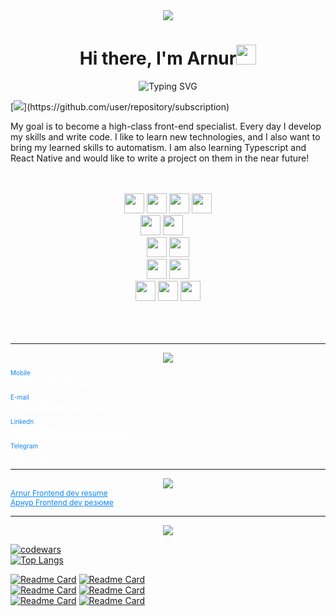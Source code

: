 <div align="center"><img src="https://capsule-render.vercel.app/api?type=waving&color=gradient&height=256&section=header&text=Hello%20World!&fontSize=75&animation=fadeIn&&fontAlignY=38&desc=Welcome%20to%20my%20GitHub%20profile!%20Put%20stars,%20fork%20and%20contribute!&descAlignY=51&descAlign=62" /></div>
<h1 align="center">Hi there, I'm <a target="_blank">Arnur</a><img src="https://github.com/blackcater/blackcater/raw/main/images/Hi.gif" height="32"/></h1>
<div align="center"><a><img src="https://readme-typing-svg.herokuapp.com?font=Fira+Code&duration=4000&pause=1000&center=true&color=0987F7&width=675&lines=I+am+a+frontend+developer" alt="Typing SVG" /></a></div>

[![]([[https://s18955.pcdn.co/wp-content/uploads/2018/02/github.png](https://drive.google.com/file/d/1H9zG-nbrlCpLFMg84Hj_ss_8N4a8jYeC/view?usp=share_link)](https://drive.google.com/file/d/1H9zG-nbrlCpLFMg84Hj_ss_8N4a8jYeC/view?usp=share_link))](https://github.com/user/repository/subscription)

<p>My goal is to become a high-class front-end specialist. Every day I develop my skills and write code. I like to learn new technologies, and I also want to bring my learned skills to automatism. I am also learning Typescript and React Native and would like to write a project on them in the near future!</p>
</br> 
</br> 

<div align="center">
    <div display="flex">    
        <img height="32" width="32" background="#0000" src="https://simpleicons.now.sh/html5/E34F26" /> 
        <img height="32" width="32" background="#0000" src="https://simpleicons.now.sh/css3/1572B6" /> 
        <img height="32" width="32" background="#0000" src="https://simpleicons.now.sh/javascript/F7DF1E" /> 
        <img height="32" width="32" background="#0000" src="https://simpleicons.now.sh/typescript/3178C6" /> 
        </br> 
        <img height="32" width="32" background="#0000" src="https://simpleicons.now.sh/vuedotjs/4FC08D" />  
        <img height="32" width="32" background="#0000" src="https://simpleicons.now.sh/nuxtdotjs/00DC82" /> 
        <img height="16" background="#0000" src="https://img.shields.io/badge/Vue-Router-black?style=flat-square" /> 
        </br> 
        <img height="32" width="32" background="#0000" src="https://simpleicons.now.sh/webpack/8DD6F9" /> 
        <img height="32" width="32" background="#0000" src="https://simpleicons.now.sh/npm/CB3837" /> 
        </br> 
        <img height="32" width="32" background="#0000" src="https://simpleicons.now.sh/github/00000/" /> 
        <img height="32" width="32" background="#0000" src="https://simpleicons.now.sh/git/F05032" /> 
        </br> 
        <img height="32" width="32" background="#0000" src="https://simpleicons.now.sh/bootstrap/7952B3" /> 
        <img height="32" width="32" background="#0000" src="https://simpleicons.now.sh/vuetify/1867C0" /> 
        <img height="32" width="32" background="#0000" src="https://simpleicons.now.sh/tailwindcss/06B6D4" />         
    </div>
</div>
</br>  
</br> 
</br>

***
<div align="center"><img src="https://capsule-render.vercel.app/api?type=transparent&fontColor=D7D7D7&animation=twinkling&height=100&section=header&text=Contact%20info&fontSize=25" /></div>


<div style="margin-bottom:10px">
    <p style="color:#0987F7;margin-bottom:0;font-size:10px">Mobile</p>
    <a style="color:#ffff; font-weight:300">+7-707-945-49-82</a>
</div>
<div style="margin-bottom:10px">
    <p style="color:#0987F7;margin-bottom:0;font-size:10px">E-mail</p>
    <a style="color:#ffff; font-weight:300" href="arnurarykbayev@mail.ru">arnurarykbayev@mail.ru</a>
</div>
<div style="margin-bottom:10px">
    <p style="color:#0987F7;margin-bottom:0;font-size:10px">Linkedn</p>
    <a style="color:#ffff; font-weight:300" href="www.linkedin.com/in/arnurarb">www.linkedin.com/in/arnurarb</a>
</div>
<div style="margin-bottom:10px">
    <p style="color:#0987F7;margin-bottom:0;font-size:10px">Telegram</p>
    <a style="color:#ffff; font-weight:300" href="http://t.me/ArnurArb">@ArnurArb</a>
</div>

***
<div align="center"><img src="https://capsule-render.vercel.app/api?type=transparent&fontColor=D7D7D7&height=100&animation=twinkling&section=header&text=Resume&fontSize=25" /></div>

<div style="margin-bottom:10px">
    <a style="color:#0987F7;margin-bottom:0;font-size:12px" href="https://drive.google.com/file/d/1Yrp7Qj8Xdx7gYG5yzPGwgxCICX7zNd_p/view?usp=sharing">Arnur Frontend dev resume</a>
    </br>
    <a style="color:#0987F7;margin-bottom:0;font-size:12px" href="https://drive.google.com/file/d/1omW6jGG_bJmJSFKwWmAcg-3WIoZKVWQW/view?usp=sharing">Арнур Frontend dev резюме</a>
</div>

***
<div align="center"><img src="https://capsule-render.vercel.app/api?type=transparent&fontColor=D7D7D7&height=100&animation=twinkling&section=header&text=Projects&fontSize=25" /></div>

[![codewars](https://www.codewars.com/users/Arnur%20Arykbaev/badges/small)](https://www.codewars.com/users/Arnur%20Arykbaev)  
[![Top Langs](https://github-readme-stats.vercel.app/api/top-langs/?username=ArnurArykbaev&theme=graywhite&layout=compact)](https://github.com/ArnurArykbaev/github-readme-stats)  
  
[![Readme Card](https://github-readme-stats.vercel.app/api/pin/?username=ArnurArykbaev&repo=movies-app&theme=graywhite)](https://github.com/ArnurArykbaev/movies-app) 
[![Readme Card](https://github-readme-stats.vercel.app/api/pin/?username=ArnurArykbaev&repo=budget-app&theme=graywhite)](https://github.com/ArnurArykbaev/budget-app)  
[![Readme Card](https://github-readme-stats.vercel.app/api/pin/?username=ArnurArykbaev&repo=todoList-Application&theme=graywhite)](https://github.com/ArnurArykbaev/todoList-Application) 
[![Readme Card](https://github-readme-stats.vercel.app/api/pin/?username=ArnurArykbaev&repo=loginPage-Apllication&theme=graywhite)](https://github.com/ArnurArykbaev/loginPage-Apllication)  
[![Readme Card](https://github-readme-stats.vercel.app/api/pin/?username=ArnurArykbaev&repo=AirlineTickets&theme=graywhite)](https://github.com/ArnurArykbaev/AirlineTickets)
[![Readme Card](https://github-readme-stats.vercel.app/api/pin/?username=ArnurArykbaev&repo=newsScraper-Application&theme=graywhite)](https://github.com/ArnurArykbaev/newsScraper-Application)  
